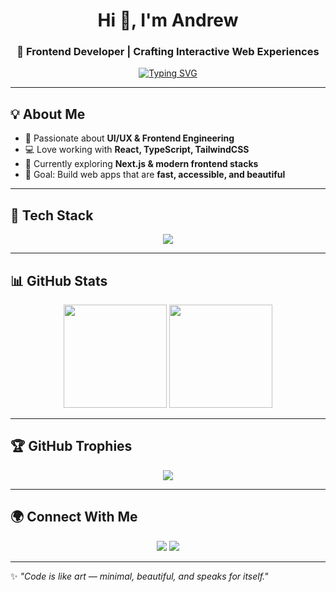 <!-- Header -->
<h1 align="center">Hi 👋, I'm Andrew</h1>
<h3 align="center">🚀 Frontend Developer | Crafting Interactive Web Experiences</h3>

<!-- Typing Effect -->
<p align="center">
  <a href="https://git.io/typing-svg">
    <img src="https://readme-typing-svg.demolab.com?font=Fira+Code&weight=600&size=22&pause=1000&color=36BCF7&center=true&vCenter=true&width=600&lines=Frontend+Web+Developer;React+%7C+TypeScript+%7C+Tailwind+Enthusiast;Always+Learning+New+Tech;Building+Modern+Web+Apps" alt="Typing SVG" />
  </a>
</p>

---

## 💡 About Me
- 🎨 Passionate about **UI/UX & Frontend Engineering**  
- 💻 Love working with **React, TypeScript, TailwindCSS**  
- 🌱 Currently exploring **Next.js & modern frontend stacks**  
- 🎯 Goal: Build web apps that are **fast, accessible, and beautiful**  

---
## 🚀 Tech Stack
<p align="center">
  <img src="https://skillicons.dev/icons?i=html,css,js,ts,react,nextjs,tailwind,bootstrap,vite,git,github,vscode" />
</p>

---

## 📊 GitHub Stats
<p align="center">
  <img src="https://github-readme-stats.vercel.app/api?username=eeeeeldestttt&show_icons=true&theme=radical" height="165"/>
  <img src="https://github-readme-streak-stats.herokuapp.com/?user=eeeeeldestttt&theme=radical" height="165"/>
</p>

---

## 🏆 GitHub Trophies
<p align="center">
  <img src="https://github-profile-trophy.vercel.app/?username=eeeeeldestttt&theme=radical&no-frame=true&margin-w=10" />
</p>

---

## 🌍 Connect With Me
<p align="center">
  <a href="https://twitter.com/yourtwitter" target="blank"><img src="https://skillicons.dev/icons?i=twitter" /></a>
  <a href="https://instagram.com/yourinstagram" target="blank"><img src="https://skillicons.dev/icons?i=instagram" /></a>
</p>

---

✨ *"Code is like art — minimal, beautiful, and speaks for itself."*  

